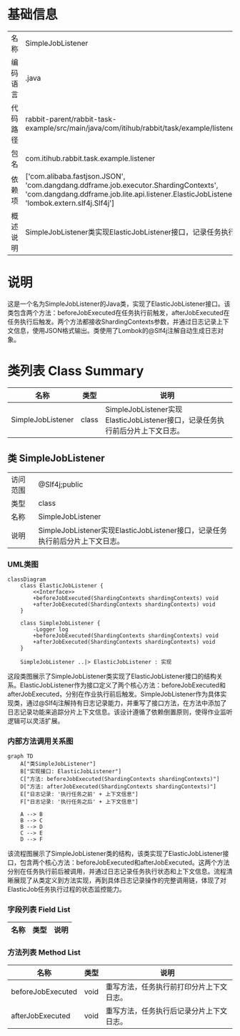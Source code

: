 # 基础信息

|      |      |
|------|------|
| 名称 | SimpleJobListener |
| 编码语言 | .java |
| 代码路径 | rabbit-parent/rabbit-task-example/src/main/java/com/itihub/rabbit/task/example/listener/SimpleJobListener.java |
| 包名 | com.itihub.rabbit.task.example.listener |
| 依赖项 | ['com.alibaba.fastjson.JSON', 'com.dangdang.ddframe.job.executor.ShardingContexts', 'com.dangdang.ddframe.job.lite.api.listener.ElasticJobListener', 'lombok.extern.slf4j.Slf4j'] |
| 概述说明 | SimpleJobListener类实现ElasticJobListener接口，记录任务执行前后分片上下文日志。 |

# 说明

这是一个名为SimpleJobListener的Java类，实现了ElasticJobListener接口。该类包含两个方法：beforeJobExecuted在任务执行前触发，afterJobExecuted在任务执行后触发。两个方法都接收ShardingContexts参数，并通过日志记录上下文信息，使用JSON格式输出。类使用了Lombok的@Slf4j注解自动生成日志对象。

# 类列表 Class Summary

| 名称   | 类型  | 说明 |
|-------|------|-------------|
| SimpleJobListener | class | SimpleJobListener实现ElasticJobListener接口，记录任务执行前后分片上下文日志。 |



## 类 SimpleJobListener

|      |      |
|------|------|
| 访问范围 | @Slf4j;public |
| 类型 | class |
| 名称 | SimpleJobListener |
| 说明 | SimpleJobListener实现ElasticJobListener接口，记录任务执行前后分片上下文日志。 |


### UML类图

```mermaid
classDiagram
    class ElasticJobListener {
        <<Interface>>
        +beforeJobExecuted(ShardingContexts shardingContexts) void
        +afterJobExecuted(ShardingContexts shardingContexts) void
    }

    class SimpleJobListener {
        -Logger log
        +beforeJobExecuted(ShardingContexts shardingContexts) void
        +afterJobExecuted(ShardingContexts shardingContexts) void
    }

    SimpleJobListener ..|> ElasticJobListener : 实现
```

这段类图展示了SimpleJobListener类实现了ElasticJobListener接口的结构关系。ElasticJobListener作为接口定义了两个核心方法：beforeJobExecuted和afterJobExecuted，分别在作业执行前后触发。SimpleJobListener作为具体实现类，通过@Slf4j注解持有日志记录能力，并重写了接口方法，在方法中添加了日志记录功能来追踪分片上下文信息。该设计遵循了依赖倒置原则，使得作业监听逻辑可以灵活扩展。


### 内部方法调用关系图

```mermaid
graph TD
    A["类SimpleJobListener"]
    B["实现接口: ElasticJobListener"]
    C["方法: beforeJobExecuted(ShardingContexts shardingContexts)"]
    D["方法: afterJobExecuted(ShardingContexts shardingContexts)"]
    E["日志记录: '执行任务之前' + 上下文信息"]
    F["日志记录: '执行任务之后' + 上下文信息"]

    A --> B
    B --> C
    B --> D
    C --> E
    D --> F
```

该流程图展示了SimpleJobListener类的结构，该类实现了ElasticJobListener接口，包含两个核心方法：beforeJobExecuted和afterJobExecuted。这两个方法分别在任务执行前后被调用，并通过日志记录任务执行状态和上下文信息。流程清晰展现了从类定义到方法实现，再到具体日志记录操作的完整调用链，体现了对ElasticJob任务执行过程的状态监控能力。

### 字段列表 Field List

| 名称  | 类型  | 说明 |
|-------|-------|------|

### 方法列表 Method List

| 名称  | 类型  | 说明 |
|-------|-------|------|
| beforeJobExecuted | void | 重写方法，任务执行前打印分片上下文日志。 |
| afterJobExecuted | void | 重写方法，任务执行后记录分片上下文日志。 |




